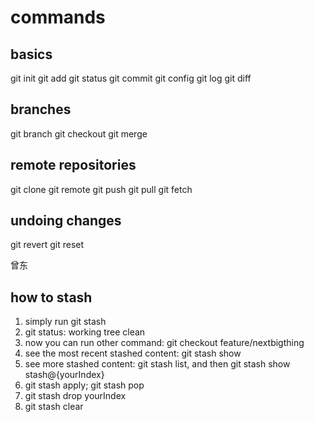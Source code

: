 
# commands

## basics
git init
git add
git status
git commit
git config
git log
git diff

## branches
git branch
git checkout
git merge

## remote repositories
git clone
git remote
git push
git pull
git fetch

## undoing changes
git revert
git reset

曾东
## how to stash
1. simply run git stash
2. git status: working tree clean
3. now you can run other command: git checkout feature/nextbigthing
4. see the most recent stashed content: git stash show
5. see more stashed content: git stash list, and then git stash show stash@{yourIndex}
6. git stash apply; git stash pop
7. git stash drop yourIndex
8. git stash clear